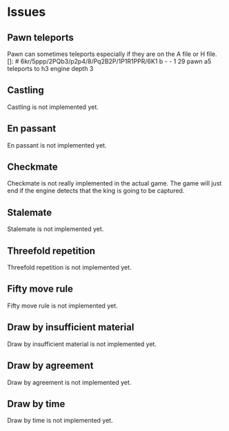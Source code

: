 # Issues

## Pawn teleports
Pawn can sometimes teleports especially if they are on the A file or H file.
[]: # 6kr/5ppp/2PQb3/p2p4/8/Pq2B2P/1P1R1PPR/6K1 b - - 1 29 pawn a5 teleports to h3 engine depth 3

## Castling
Castling is not implemented yet.

## En passant
En passant is not implemented yet.

## Checkmate
Checkmate is not really implemented in the actual game. The game will just end if the engine detects that the king is going to be captured.

## Stalemate
Stalemate is not implemented yet.

## Threefold repetition
Threefold repetition is not implemented yet.

## Fifty move rule
Fifty move rule is not implemented yet.

## Draw by insufficient material
Draw by insufficient material is not implemented yet.

## Draw by agreement
Draw by agreement is not implemented yet.

## Draw by time
Draw by time is not implemented yet.